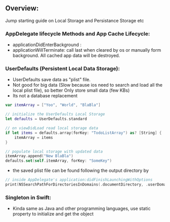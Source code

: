 ## Overview:
Jump starting guide on Local Storage and Persistance Storage etc

### AppDelegate lifecycle Methods and App Cache Lifecycle:
- applicationDidEnterBackground :
- applicationWillTerminate: call last when cleared by os or manually form background. All cached app data will be destroyed.
### UserDefaults (Persistent Local Data Storage):
- UserDefaults save data as "plist" file.
- Not good for big data (Slow because ios need to search and load all the local plist file), so better Only store small data (few KBs)
- Its not a database replacement
```swift
var itemArray = ["Yoo", "World", "BlaBla"]

// initialize the UserDefaults Local Storage
let defaults = UserDefaults.standard

// on viewDidLoad read local storage data
if let items = defaults.array(forKey: "TodoListArray") as? [String] {
    itemArray = items
}

// populate local storage with updated data
itemArray.append("New BlaBla")
defaults.set(self.itemArray, forKey: "SomeKey")
```
- the saved plist file can be found following the output directory by
```swift
// inside AppDelegate's application:didFinishLaunchingWithOptions
print(NSSearchPathForDirectoriesInDomains(.documentDirectory, .userDomainMask, true).last! as String)
```

### Singleton in Swift:
- Kinda same as Java and other programming languages, use static property to initialize and get the object